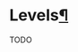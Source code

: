 <h1 id="levels">Levels<a class="headerlink" href="#levels" title="Permanent link">&para;</a></h1>

TODO
